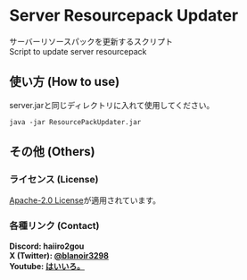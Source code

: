 # Server Resourcepack Updater

サーバーリソースパックを更新するスクリプト  
Script to update server resourcepack

## 使い方 (How to use)

server.jarと同じディレクトリに入れて使用してください。

```
java -jar ResourcePackUpdater.jar
```

## その他 (Others)

### ライセンス (License)

[Apache-2.0 License](LICENSE)が適用されています。

### 各種リンク (Contact)

**Discord: haiiro2gou**  
**X (Twitter): [@blanoir3298](https://twitter.com/blanoir3298)**  
**Youtube: [はいいろ。](https://www.youtube.com/channel/UC4HoswwsCjgVmZlmhZ0Dpbg)**
